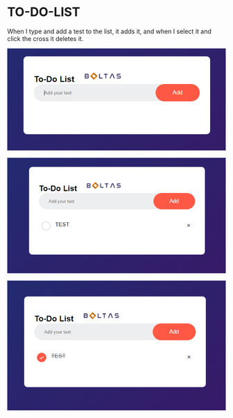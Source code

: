 # TO-DO-LIST


When I type and add a test to the list, it adds it, and when I select it and click the cross it deletes it.

![TO-DO-LIST](https://github.com/helinyllmz/TO-DO-LIST/blob/master/to-do-list1.png)



![TO-DO-LIST](https://github.com/helinyllmz/TO-DO-LIST/blob/master/to-do-list2.png)



![TO-DO-LIST](https://github.com/helinyllmz/TO-DO-LIST/blob/master/to-do-list3.png)

